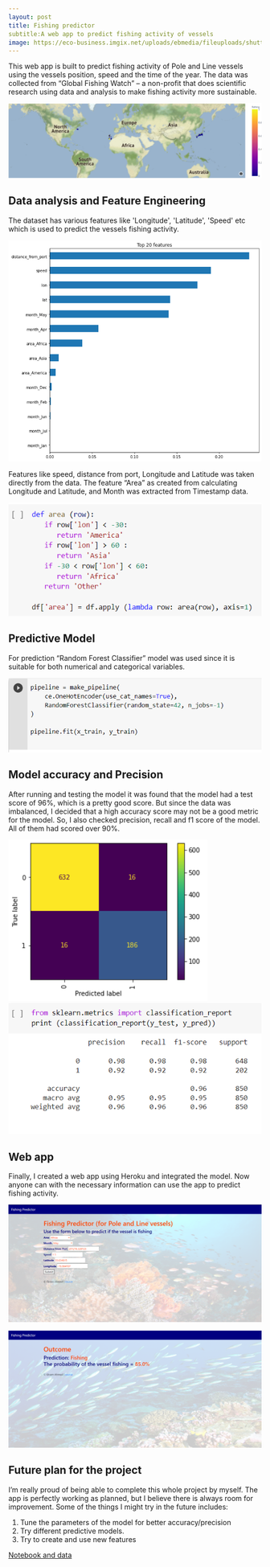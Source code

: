 ```yaml
---
layout: post
title: Fishing predictor
subtitle:A web app to predict fishing activity of vessels
image: https://eco-business.imgix.net/uploads/ebmedia/fileuploads/shutterstock_126712838.jpg?fit=crop&h=960&ixlib=django-1.2.0&w=1440
---
```


This web app is built to predict fishing activity of Pole and Line vessels using the vessels position,
speed and the time of the year. The data was collected from “Global Fishing Watch” – a non-profit 
that does scientific research using data and analysis to make fishing activity more sustainable.



![Crepe](https://raw.githubusercontent.com/Ekram49/gfw/master/Images/map%20of%20fishing.png)



## Data analysis and Feature Engineering

The dataset has various features like 'Longitude', 'Latitude', 'Speed' etc which is used to predict 
the vessels fishing activity.



![Crepe](https://raw.githubusercontent.com/Ekram49/gfw/master/Images/Features.png)



Features like speed, distance from port, Longitude and Latitude was taken directly from the data. 
The feature “Area” as created from calculating Longitude and Latitude, and Month was extracted from 
Timestamp data.



![Crepe](https://raw.githubusercontent.com/Ekram49/gfw/master/Images/Area.png)



## Predictive Model

For prediction “Random Forest Classifier” model was used since it is suitable for both numerical and 
categorical variables.



![Crepe](https://raw.githubusercontent.com/Ekram49/gfw/master/Images/Model.png)



## Model accuracy and Precision

After running and testing the model it was found that the model had a test score of 96%, which is a 
pretty good score. But since the data was imbalanced, I decided that a high accuracy score may not be 
a good metric for the model. So, I also checked precision, recall and f1 score of the model. All of 
them had scored over 90%.



![Crepe](https://raw.githubusercontent.com/Ekram49/gfw/master/Images/Confusion%20Matrix.png)
![Crepe](https://raw.githubusercontent.com/Ekram49/gfw/master/Images/Classification%20report.png)



## Web app

Finally, I created a web app using Heroku and integrated the model. Now anyone can with the necessary 
information can use the app to predict fishing activity.



![Crepe](https://raw.githubusercontent.com/Ekram49/gfw/master/Images/Prediction%20page.png)


![Crepe](https://raw.githubusercontent.com/Ekram49/gfw/master/Images/Result.png)



## Future plan for the project

I’m really proud of being able to complete this whole project by myself. The app is perfectly working 
as planned, but I believe there is always room for improvement. Some of the things I might try in the 
future includes:

1.	Tune the parameters of the model for better accuracy/precision
2.	Try different predictive models.
3.	Try to create and use new features


[Notebook and data](https://github.com/Ekram49/gfw)
